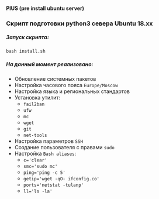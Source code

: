 #### PIUS (pre install ubuntu server)

### Скрипт подготовки python3 севера Ubuntu 18.xx

##### Запуск скрипта:

`bash install.sh`

##### На данный момент реализовано:

- Обновление системных пакетов
- Настройка часового пояса `Europe/Moscow`
- Настройка языка и региональных стандартов
- Установка утилит:
    - `fail2ban`
    - `ufw`
    - `mc`
    - `wget`
    - `git`
    - `net-tools`
- Настройка параметров `SSH`
- Создание пользователя c правами `sudo`
- Настройка `Bash aliases`:
    - `c='clear'`
    - `smc='sudo mc'`
    - `ping='ping -c 5'`
    - `getip='wget -qO- ifconfig.co'`
    - `ports='netstat -tulanp'`
    - `ll='ls -la'`
